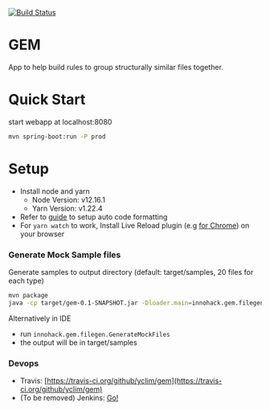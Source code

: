 [![Build Status](https://travis-ci.org/yclim/gem.svg?branch=master)](https://travis-ci.org/yclim/gem)

# GEM
App to help build rules to group structurally similar files together.

# Quick Start
start webapp at localhost:8080
```bash
mvn spring-boot:run -P prod
```

# Setup
* Install node and yarn
    * Node Version: v12.16.1
    * Yarn Version: v1.22.4
* Refer to [guide](https://github.com/yclim/gem/wiki/Setup-Auto-Code-Formatting-on-Intellij) to setup auto code formatting
* For `yarn watch` to work, Install Live Reload plugin (e.g [for Chrome](https://chrome.google.com/webstore/detail/livereload/jnihajbhpnppcggbcgedagnkighmdlei?hl=en)) on your browser

### Generate Mock Sample files
Generate samples to output directory (default: target/samples, 20 files for each type)
```bash
mvn package
java -cp target/gem-0.1-SNAPSHOT.jar -Dloader.main=innohack.gem.filegen.GenerateMockFiles org.springframework.boot.loader.PropertiesLauncher [</path/to/output-dir> <numOfFiles>]
```

Alternatively in IDE
* run `innohack.gem.filegen.GenerateMockFiles`
* the output will be in target/samples

### Devops
* Travis: [https://travis-ci.org/github/yclim/gem](https://travis-ci.org/github/yclim/gem)
* (To be removed) Jenkins: [Go!](https://tinyurl.com/y8n27x3z)